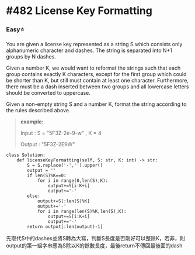 # \#482 License Key Formatting

### Easy:star:

You are given a license key represented as a string S which consists only alphanumeric character and dashes. The string is separated into N+1 groups by N dashes.

Given a number K, we would want to reformat the strings such that each group contains exactly K characters, except for the first group which could be shorter than K, but still must contain at least one character. Furthermore, there must be a dash inserted between two groups and all lowercase letters should be converted to uppercase.

Given a non-empty string S and a number K, format the string according to the rules described above.

> **example:**
>
> Input : S = "5F3Z-2e-9-w" , K = 4
>
> Output : "5F3Z-2E9W"

```text
class Solution:
    def licenseKeyFormatting(self, S: str, K: int) -> str:
        S = S.replace('-','').upper()
        output = ''
        if len(S)%K==0:
            for i in range(0,len(S),K):
                output+=S[i:K+i]
                output+='-'
        else:
            output+=S[:len(S)%K]
            output+='-'
            for i in range(len(S)%K,len(S),K):
                output+=S[i:K+i]
                output+='-'
        return output[:len(output)-1]
```

先取代S中的dashes並將S轉為大寫，判斷S長度是否剛好可以整除K，若非，則output的第一組字串應為S除以K的餘數長度，最後return不傳回最後面的dash

